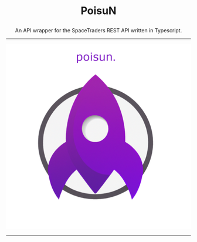 # <p align="center"> PoisuN

<p align="center">
An API wrapper for the SpaceTraders REST API written in Typescript.

---

<p align="center">
<img src="./.gitfiles/poisunsplash.png">

---

